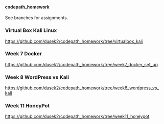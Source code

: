 #### codepath_homework

See branches for assignments.

### Virtual Box Kali Linux

https://github.com/dusek2/codepath_homework/tree/virtualbox_kali

### Week 7 Docker

https://github.com/dusek2/codepath_homework/tree/week7_docker_set_up

### Week 8 WordPress vs Kali

https://github.com/dusek2/codepath_homework/tree/week8_wordpress_vs_kali

### Week 11 HoneyPot

https://github.com/dusek2/codepath_homework/tree/week11_honeypot
